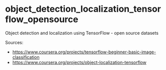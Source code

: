 # object_detection_localization_tensorflow_opensource
Object detection and localization using TensorFlow - open source datasets

Sources:
* https://www.coursera.org/projects/tensorflow-beginner-basic-image-classification
* https://www.coursera.org/projects/object-localization-tensorflow
